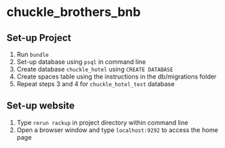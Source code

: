 # chuckle_brothers_bnb

## Set-up Project
1. Run `bundle`
2. Set-up database using `psql` in command line
3. Create database `chuckle_hotel` using `CREATE DATABASE`
4. Create spaces table using the instructions in the db/migrations folder
5. Repeat steps 3 and 4 for `chuckle_hotel_test` database


## Set-up website
1. Type `rerun rackup` in project directory within command line
2. Open a browser window and type `localhost:9292` to access the home page
